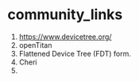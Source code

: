 # community_links

1. https://www.devicetree.org/ 
2. openTitan
3. Flattened Device Tree (FDT) form.
4. Cheri
5. 
